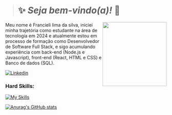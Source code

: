 > # :sparkles: *Seja bem-vindo(a)!* :vulcan_salute:

<img src="https://placehold.co/200x100" width="200px" align="right" >
  <p align="left">
Meu nome é Francieli lima da silva, iniciei minha trajetória como estudante na área de tecnologia em 2024 e atualmente estou em processo de formação como Desenvolvedor de Software Full Stack, e sigo acumulando experiência com back-end (Node.js e Javascript), front-end (React, HTML e CSS) e Banco de dados (SQL).
  </p>


[![Linkedin](https://img.shields.io/badge/LinkedIn-0077B5?style=for-the-badge&logo=linkedin&logoColor=white)](https://www.linkedin.com/in/francieli-lima-da-silva-dds/)

### Hard Skills:


[![My Skills](https://skillicons.dev/icons?i=js,ts,nodejs,html,react,css,git,vscode&perline=10)](https://skillicons.dev)



[![Anurag's GitHub stats](https://github-readme-stats.vercel.app/api?username=FrancieliLim4&theme=prussian&rank_icon=github)](https://github.com/FrancieliLim4)
